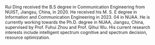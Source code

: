 Rui Ding received the B.S degree in Communication Engineering from NUIST, Jiangsu, China, in 2020. He received his M. S. E degree in Information and Communication Engineering in 2023. 04 in NUAA. He is currently working towards the Ph.D. degree in NUAA, Jiangsu, China, supervised by Prof. Fuhui Zhou and Prof. Qihui Wu. His current research interests include intelligent spectrum cognitive and spectrum decision, resource optimization.
